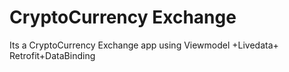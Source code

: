 # CryptoCurrency Exchange
Its a CryptoCurrency Exchange app using Viewmodel +Livedata+ Retrofit+DataBinding
